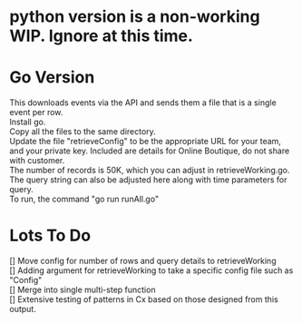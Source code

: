 # python version is a non-working WIP.  Ignore at this time.

# Go Version
This downloads events via the API and sends them a file that is a single event per row.<br>
Install go.<br>
Copy all the files to the same directory.<br>
Update the file "retrieveConfig" to be the appropriate URL for your team, and your private key.  Included are details for Online Boutique, do not share with customer.<br>
The number of records is 50K, which you can adjust in retrieveWorking.go.  The query string can also be adjusted here along with time parameters for query.<br>
To run, the command "go run runAll.go"<br>

# Lots To Do
[] Move config for number of rows and query details to retrieveWorking<br>
[] Adding argument for retrieveWorking to take a specific config file such as "<customer>Config"<br>
[] Merge into single multi-step function<br>
[] Extensive testing of patterns in Cx based on those designed from this output.<br>

